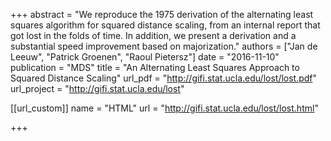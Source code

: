 +++
abstract = "We reproduce the 1975 derivation of the alternating least squares algorithm for squared distance scaling, from an internal report that got lost in the folds of time. In addition, we present a derivation and a substantial speed improvement based on majorization."
authors = ["Jan de Leeuw", "Patrick Groenen", "Raoul Pietersz"]
date = "2016-11-10"
publication = "MDS"
title = "An Alternating Least Squares Approach to Squared Distance Scaling"
url_pdf = "http://gifi.stat.ucla.edu/lost/lost.pdf"
url_project = "http://gifi.stat.ucla.edu/lost"


[[url_custom]]
name = "HTML"
url = "http://gifi.stat.ucla.edu/lost/lost.html"

+++

